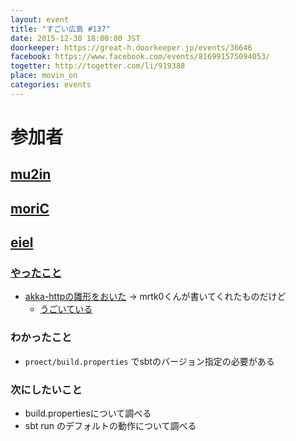 ```yaml
---
layout: event
title: "すごい広島 #137"
date: 2015-12-30 18:00:00 JST
doorkeeper: https://great-h.doorkeeper.jp/events/36646
facebook: https://www.facebook.com/events/816991575094053/
togetter: http://togetter.com/li/919388
place: movin_on
categories: events
---
```


# 参加者


## [mu2in](http://twitter.com/mu2in)


## [moriC](https://github.com/moriC)


## [eiel](http://eiel.info/)

### [やったこと](https://github.com/great-h/great-h.github.io/issues/1750)

* [akka-httpの雛形をおいた](https://github.com/eiel/akka-http-hello) -> mrtk0くんが書いてくれたものだけど
  * [うごいている](https://akka-http-hello-eiel.herokuapp.com)

### わかったこと

* `proect/build.properties` でsbtのバージョン指定の必要がある

### 次にしたいこと

* build.propertiesについて調べる
* sbt run のデフォルトの動作について調べる
